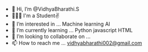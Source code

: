 - 👋 Hi, I’m @VidhyaBharathi.S
- 👩🏼‍🎓 I'm a Student✌
- 👀 I’m interested in ... Machine learning AI
- 🌱 I’m currently learning ... Python javascript HTML
- 💞️ I’m looking to collaborate on ...
- 📫 How to reach me ... vidhyabharathi002@gmail.com

<!---
VidhyaBharathi-S/VidhyaBharathi-S is a ✨ special ✨ repository because its `README.md` (this file) appears on your GitHub profile.
You can click the Preview link to take a look at your changes.
--->

